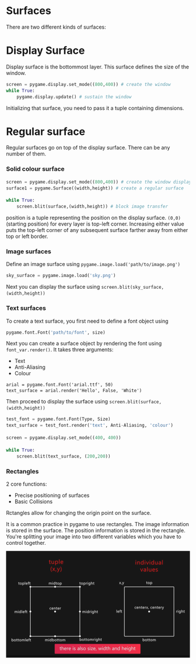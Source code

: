 # Surfaces

There are two different kinds of surfaces:

# Display Surface
Display surface is the bottommost layer. This surface defines the size of the window.<br>

```python
screen = pygame.display.set_mode((800,400)) # create the window
while True:
	pygame.display.update() # sustain the window
```
Initializing that surface, you need to pass it a tuple containing dimensions.<br>


# Regular surface

Regular surfaces go on top of the display surface. There can be any number of them.<br>

### Solid colour surface

```python
screen = pygame.display.set_mode((800,400)) # create the window display
surface1 = pygame.Surface((width,height)) # create a regular surface

while True:
	screen.blit(surface,(width,height)) # block image transfer
```
position is a tuple representing the position on the display surface. ```(0,0)``` (starting position) for every layer is top-left corner. Increasing either value puts the top-left corner of any subsequent surface farther away from either top or left border.<br>

### Image surfaces

Define an image surface using ```pygame.image.load('path/to/image.png')```

```python
sky_surface = pygame.image.load('sky.png')
```

Next you can display the surface using ```screen.blit(sky_surface,(width,height))```<br>


### Text surfaces
To create a text surface, you first need to define a font object using <br>
```python
pygame.font.Font('path/to/font', size)
```

Next you can create a surface object by rendering the font using ```font_var.render()```. It takes three arguments: 
* Text
* Anti-Aliasing
* Colour

```
arial = pygame.font.Font('arial.ttf', 50)
text_surface = arial.render('Hello', False, 'White')
```
Then proceed to display the surface using ```screen.blit(surface,(width,height))```<br>

```python
test_font = pygame.font.Font(Type, Size)
text_surface = test_font.render('text', Anti-Aliasing, 'colour')

screen = pygame.display.set_mode((400, 400))

while True:
	screen.blit(text_surface, (200,200))
```

### Rectangles

2 core functions:
* Precise positioning of surfaces
* Basic Collisions

Rctangles allow for changing the origin point on the surface. <br>

It is a common practice in pygame to use rectangles. The image information is stored in the surface. The position information is stored in the rectangle. You're splitting your image into two different variables which you have to control together.<br>

![rectangle object](./assets/rectangle_position.png 'rectangle positions') 

```python

```


